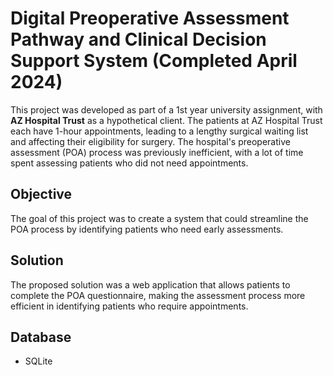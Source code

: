 # Digital Preoperative Assessment Pathway and Clinical Decision Support System (Completed April 2024)

This project was developed as part of a 1st year university assignment, with **AZ Hospital Trust** as a hypothetical client. The patients at AZ Hospital Trust each have 1-hour appointments, leading to a lengthy surgical waiting list and affecting their eligibility for surgery. The hospital's preoperative assessment (POA) process was previously inefficient, with a lot of time spent assessing patients who did not need appointments.

## Objective
The goal of this project was to create a system that could streamline the POA process by identifying patients who need early assessments.

## Solution  
The proposed solution was a web application that allows patients to complete the POA questionnaire, making the assessment process more efficient in identifying patients who require appointments.

## Database
- SQLite
